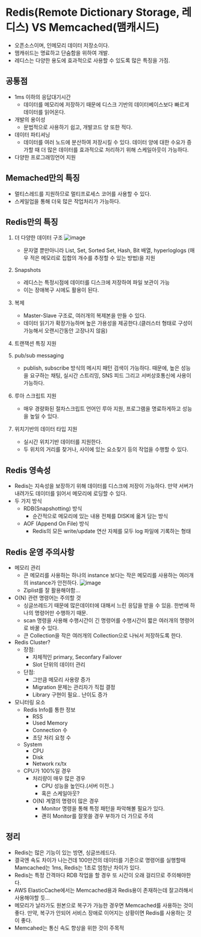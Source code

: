 # Redis(Remote Dictionary Storage, 레디스) VS Memcached(맴캐시드)
- 오픈소스이며, 인메모리 데이터 저장소이다.
- 맴캐쉬드는 명료하고 단숨함을 위하여 개발.
- 레디스는 다양한 용도에 효과적으로 사용할 수 있도록 많은 특징을 가짐.

## 공통점
- 1ms 이하의 응답대기시간
  - 데이터를 메모리에 저장하기 때문에 디스크 기반의 데이터베이스보다 빠르게 데이터를 읽어온다.
- 개발의 용이성
  - 문법적으로 사용하기 쉽고, 개발코드 양 또한 적다.
- 데이터 파티셔닝
  - 데이터를 여러 노드에 분산하여 저장시킬 수 있다. 데이터 양에 대한 수요가 증가할 때 더 많은 데이터를 효과적으로 처리하기 위해 스케일아웃이 가능하다.
- 다양한 프로그래밍언어 지원

## Memached만의 특징
- 멀티스레드를 지원하므로 멀티프로세스 코어를 사용할 수 있다.
- 스케일업을 통해 더욱 많은 작업처리가 가능하다.

## Redis만의 특징
1. 더 다양한 데이터 구조
   ![image](https://user-images.githubusercontent.com/38865267/155070565-a6820dd4-e353-4429-bda9-5421114798c1.png)

   - 문자열 뿐만아니라 List, Set, Sorted Set, Hash, Bit 배열, hyperloglogs (매우 적은 메모리로 집합의 개수를 추정할 수 있는 방법)을 지원
2. Snapshots
   - 레디스는 특정시점에 데이터를 디스크에 저장하여 파일 보관이 가능
   - 이는 장애복구 시에도 활용이 된다.
3. 복제
   - Master-Slave 구조로, 여러개의 복제본을 만들 수 있다.
   - 데이터 읽기가 확장가능하며 높은 가용성을 제공한다.(클러스터 형태로 구성이 가능해서 오랜시간동안 고장나지 않음)
4. 트랜잭션 특징 지원
5. pub/sub messaging
   - publish, subscribe 방식의 메시지 패턴 검색이 가능하다. 때문에, 높은 성능을 요구하는 채팅, 실시간 스트리밍, SNS 피드 그리고 서버상호통신에 사용이 가능하다.
6. 루아 스크립트 지원
   - 매우 경량화된 절차스크립트 언어인 루아 지원, 프로그램을 명료하게하고 성능을 높일 수 있다.
7. 위치기반의 데이터 타입 지원
   - 실시간 위치기반 데이터를 지원한다.
   - 두 위치의 거리를 찾거나, 사이에 있는 요소찾기 등의 작업을 수행할 수 있다.

## Redis 영속성
- Redis는 지속성을 보장하기 위해 데이터를 디스크에 저장이 가능하다. 만약 서버가 내려가도 데이터를 읽어서 메모리에 로딩할 수 있다.
- 두 가지 방식
  - RDB(Snapshotting) 방식
    - 순간적으로 메모리에 있는 내용 전체를 DISK에 옮겨 담는 방식
  - AOF (Append On File) 방식
    - Redis의 모든 write/update 연산 자체를 모두 log 파일에 기록하는 형태
## Redis 운영 주의사항
- 메모리 관리
  - 큰 메모리를 사용하는 하나의 instance 보다는 작은 메모리를 사용하는 여러개의 instance가 안전하다.
    ![image](https://user-images.githubusercontent.com/38865267/155071524-fe5b616c-0ad5-48ef-91b7-504d308857f7.png)
  - Ziplist를 잘 활용해야함...
- O(N) 관련 명령어는 주의할 것
  - 싱글쓰레드기 때문에 많은데이터에 대해서 느린 응답을 받을 수 있음. 한번에 하나의 명령어만 수행하기 때문.
  - scan 명령을 사용해 수행시간이 긴 명령어를 수행시간이 짧은 여러개의 명령어로 바꿀 수 있다.
  - 큰 Collection을 작은 여러개의 Collection으로 나눠서 저장하도록 한다.
- Redis Cluster?
  - 장점: 
    - 자체적인 primary, Seconfary Failover
    - Slot 단위의 데이터 관리
  - 단점:
    - 그만큼 메모리 사용량 증가
    - Migration 문제는 관리자가 직접 결정
    - Library 구현이 필요.. 난이도 증가
- 모니터링 요소
  - Redis Info를 통한 정보
    - RSS
    - Used Memory
    - Connection 수
    - 초당 처리 요청 수
  - System
    - CPU
    - Disk
    - Network rx/tx
  - CPU가 100%일 경우
    - 처리량이 매우 많은 경우
      - CPU 성능을 높인다.(서버 이전..)
      - 혹은 스케일아웃?
    - O(N) 계열의 명령이 많은 경우
      - Monitor 명령을 통해 특정 패턴을 파악해볼 필요가 있다.
      - 괜히 Monitor를 잘못쓸 경우 부하가 더 가므로 주의
## 정리
- Redis는 많은 기능이 있는 방면, 싱글쓰레드다.
- 결국엔 속도 차이가 나는건데 100만건의 데이터를 기준으로 명령어를 실행할때 Mamcached는 1ms, Redis는 1초로 엄청난 차이가 있다.
- Redis는 특정 간격마다 RDB 작업을 할 경우 또 시간이 오래 걸리므로 주의해야한다.
- AWS ElasticCache에서는 Memcached용과 Redis용이 존재하는데 잘고려해서 사용해야할 듯...
- 메모리가 날라가도 원본으로 복구가 가능한 경우면 Memcached를 사용하는 것이 좋다. 만약, 복구가 안되어 서비스 장애로 이어지는 상황이면 Redis를 사용하는 것이 좋다.
- Memcahed는 통신 속도 향상을 위한 것이 주목적